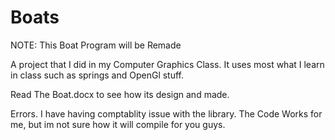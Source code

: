 # Boats

NOTE: This Boat Program will be Remade

A project that I did in my Computer Graphics Class. 
It uses most what I learn in class such as springs and OpenGl stuff.

Read The Boat.docx to see how its design and made.

Errors. I have having comptablity issue with the library. The Code Works for me,
but im not sure how it will compile for you guys.
